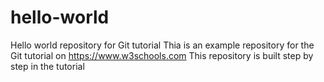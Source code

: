 # hello-world
Hello world repository for Git tutorial
Thia is an example repository for the Git tutorial on
https://www.w3schools.com
This repository is built step by step in the tutorial